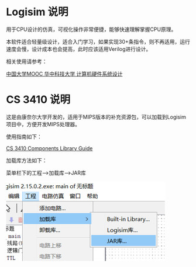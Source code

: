 # Logisim 说明

用于CPU设计的仿真，可视化操作非常便捷，能够快速理解掌握CPU原理。

本软件适合轻量级设计，适合入门学习，如果实现30+条指令，则不再适用，运行速度会慢，设计成本也会提高，此时应该适用Verilog进行设计。

相关使用请参考：

[中国大学MOOC 华中科技大学 计算机硬件系统设计](https://www.icourse163.org/learn/HUST-1205809816?tid=1450219449#/learn/announce)

# CS 3410 说明

这是由康奈尔大学开发的，适用于MIPS版本的补充资源包，可以加载到Logisim项目中，方便开发MIPS处理器。

使用指南如下：

[CS 3410 Components Library Guide](http://www.cs.cornell.edu/courses/cs3410/2018fa/logisim/components.html)

加载库方法如下：

菜单栏下的工程-->加载库-->JAR库

![image-20201025113145079](https://raw.githubusercontent.com/HaitianJiang/MyTyporaImageStorage/master/img/image-20201025113145079.png)